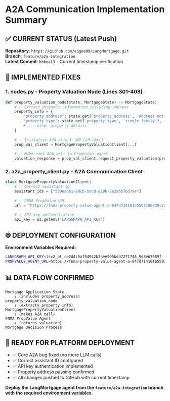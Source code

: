 # A2A Communication Implementation Summary

## ✅ CURRENT STATUS (Latest Push)

**Repository**: `https://github.com/augee99/LangMortgage.git`  
**Branch**: `feature/a2a-integration`  
**Latest Commit**: `bbbea13` - Current timestamp verification  

## 🔧 IMPLEMENTED FIXES

### 1. **nodes.py - Property Valuation Node (Lines 301-408)**
```python
def property_valuation_node(state: MortgageState) -> MortgageState:
    # ✅ Extract property information including address
    property_info = {
        "property_address": state.get('property_address', 'Address not provided'),
        "property_type": state.get('property_type', 'single_family'),
        # ... other property details
    }
    
    # ✅ Initialize A2A client (NO LLM CALL)
    prop_val_client = MortgagePropertyValuationClient(...)
    
    # ✅ Make real A2A call to PropValue agent
    valuation_response = prop_val_client.request_property_valuation(property_info)
```

### 2. **a2a_property_client.py - A2A Communication Client**
```python
class MortgagePropertyValuationClient:
    # ✅ Correct assistant ID
    assistant_ids = ["559ea5b1-8dcb-59cd-820b-2a2a6b76d7a4"]
    
    # ✅ FNMA PropValue URL
    url = "https://fnma-property-value-agent-a-847d714161b5593186939c2aaa3e7c33.us.langgraph.app"
    
    # ✅ API key authentication
    api_key = os.getenv('LANGGRAPH_API_KEY')
```

## 🌐 DEPLOYMENT CONFIGURATION

**Environment Variables Required:**
```bash
LANGGRAPH_API_KEY=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
PROPVALUE_AGENT_URL=https://fnma-property-value-agent-a-847d714161b5593186939c2aaa3e7c33.us.langgraph.app
```

## 📊 DATA FLOW CONFIRMED

```
Mortgage Application State
    ↓ (includes property_address)
property_valuation_node 
    ↓ (extracts property info)
MortgagePropertyValuationClient
    ↓ (makes A2A call)
FNMA PropValue Agent
    ↓ (returns valuation)
Mortgage Decision Process
```

## 🎯 READY FOR PLATFORM DEPLOYMENT

- ✅ Core A2A bug fixed (no more LLM calls)
- ✅ Correct assistant ID configured
- ✅ API key authentication implemented
- ✅ Property address passing confirmed
- ✅ All changes pushed to GitHub with current timestamp

**Deploy the LangMortgage agent from the `feature/a2a-integration` branch with the required environment variables.**